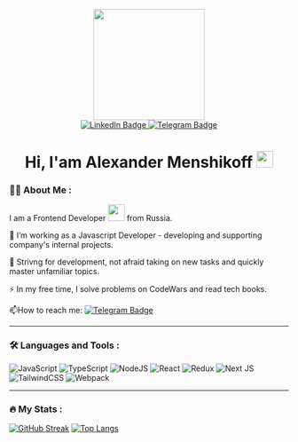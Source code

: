 <div id = "header" align = "center">
  <img src = "https://media3.giphy.com/media/v1.Y2lkPTc5MGI3NjExY3BkOXZ5cXliMHp1MTVndG9pcGl5YTVyY2Jqc3B6NW4yODNwZWlkZCZlcD12MV9pbnRlcm5hbF9naWZfYnlfaWQmY3Q9Zw/JqmupuTVZYaQX5s094/giphy.gif" width = "200">


 <div id="badges" align>
  <a href="your-linkedin-URL">
    <img src="https://img.shields.io/badge/LinkedIn-blue?style=for-the-badge&logo=linkedin&logoColor=white" alt="LinkedIn Badge"/>
  </a>
  <a href="https://t.me/AxeMoon25">
    <img src="https://img.shields.io/badge/Telegram-lightblue?style=for-the-badge&logoColor=white" alt="Telegram Badge"/>
  </a>
</div>

<img src = "https://komarev.com/ghpvc/?username=AlexanderMenshikoff&style=flat-square&color=blue" alt=""/>

<h1>
  Hi, I'am Alexander Menshikoff
  <img src="https://media.giphy.com/media/hvRJCLFzcasrR4ia7z/giphy.gif" width="30px"/>
</h1>

</div>

### :man_technologist: About Me :
I am a Frontend Developer <img src="https://media.giphy.com/media/WUlplcMpOCEmTGBtBW/giphy.gif" width="30"> from Russia.

:telescope: I’m working as a Javascript Developer - developing and supporting company's internal projects.

:seedling:  Strivng for development, not afraid taking on new tasks and quickly master unfamiliar topics.

:zap: In my free time, I solve problems on CodeWars and read tech books.

:mailbox:How to reach me: [![Telegram Badge](https://img.shields.io/badge/-AxeMoon25-blue?style=flat&logo=Telegram&logoColor=white)](https://t.me/AxeMoon25)

---

### :hammer_and_wrench: Languages and Tools :
![JavaScript](https://img.shields.io/badge/JavaScript-F7DF1E?style=for-the-badge&logo=javascript&logoColor=black)
![TypeScript](https://img.shields.io/badge/TypeSctipt-316192?style=for-the-badge&logo=typescript&logoColor=white)
![NodeJS](https://img.shields.io/badge/node.js-6DA55F?style=for-the-badge&logo=node.js&logoColor=white)
![React](https://img.shields.io/badge/react-%2320232a.svg?style=for-the-badge&logo=react&logoColor=%2361DAFB)
![Redux](https://img.shields.io/badge/redux-%23593d88.svg?style=for-the-badge&logo=redux&logoColor=white)
![Next JS](https://img.shields.io/badge/Next-black?style=for-the-badge&logo=next.js&logoColor=white)
![TailwindCSS](https://img.shields.io/badge/tailwindcss-%2338B2AC.svg?style=for-the-badge&logo=tailwind-css&logoColor=white)
![Webpack](https://img.shields.io/badge/webpack-%238DD6F9.svg?style=for-the-badge&logo=webpack&logoColor=black)

---

### :fire: My Stats :

[![GitHub Streak](https://streak-stats.demolab.com?user=AlexanderMenshikoff&theme=transparent&border=E4E2E2&mode=weekly&fire=FF2222&dates=2C68F6&currStreakLabel=2C68F6&currStreakNum=2C68F6)](https://git.io/streak-stats)
[![Top Langs](https://github-readme-stats.vercel.app/api/top-langs/?username=AlexanderMenshikoff&layout=compact&theme=transparent)](https://github.com/anuraghazra/github-readme-stats)
